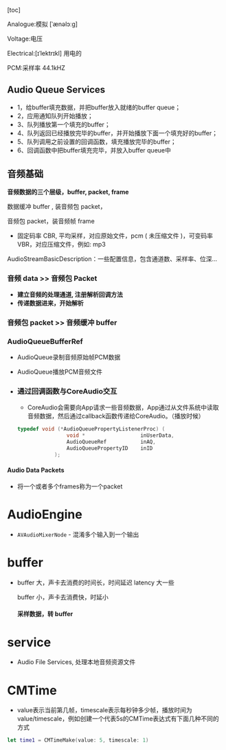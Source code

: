 [toc]

Analogue:模拟 [ˈænəlɔːɡ]

Voltage:电压

Electrical:[ɪˈlektrɪkl]  用电的

PCM:采样率 44.1kHZ

## Audio Queue Services

- 1，给buffer填充数据，并把buffer放入就绪的buffer queue；
- 2，应用通知队列开始播放；
- 3、队列播放第一个填充的buffer；
- 4、队列返回已经播放完毕的buffer，并开始播放下面一个填充好的buffer；
- 5、队列调用之前设置的回调函数，填充播放完毕的buffer；
- 6、回调函数中把buffer填充完毕，并放入buffer queue中

## 音频基础

**音频数据的三个层级，buffer, packet, frame**

数据缓冲 buffer , 装音频包 packet，

音频包 packet，装音频帧 frame

- 固定码率 CBR, 平均采样，对应原始文件，pcm ( 未压缩文件 )，可变码率 VBR，对应压缩文件，例如: mp3

AudioStreamBasicDescription：一些配置信息，包含通道数、采样率、位深...

### 音频 data >> 音频包 Packet

- **建立音频的处理通道, 注册解析回调方法**
- **传递数据进来，开始解析**

### **音频包 packet >> 音频缓冲 buffer**

### AudioQueueBufferRef

- AudioQueue录制音频原始帧PCM数据

- AudioQueue播放PCM音频文件

- ### 通过回调函数与CoreAudio交互

  - CoreAudio会需要向App请求一些音频数据，App通过从文件系统中读取音频数据，然后通过callback函数传递给CoreAudio。（播放时候）

  ```objective-c
  typedef void (*AudioQueuePropertyListenerProc) (
                  void *                  inUserData,
                  AudioQueueRef           inAQ,
                  AudioQueuePropertyID    inID
              );
  ```

#### Audio Data Packets

- 将一个或者多个frames称为一个packet

  
  
  

# AudioEngine

- `AVAudioMixerNode` - 混淆多个输入到一个输出

  

# buffer

- buffer 大，声卡去消费的时间长，时间延迟 latency 大一些

  buffer 小，声卡去消费快，时延小

  #### 采样数据，转 buffer

  

# service

- Audio File Services, 处理本地音频资源文件

# CMTime

- value表示当前第几帧，timescale表示每秒钟多少帧，播放时间为value/timescale，例如创建一个代表5s的CMTime表达式有下面几种不同的方式

```swift
let time1 = CMTimeMake(value: 5, timescale: 1)
```

